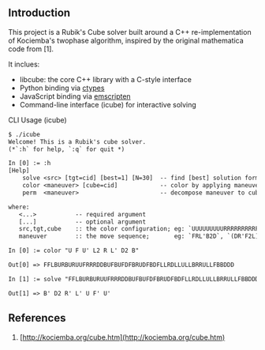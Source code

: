 ## Introduction

This project is a Rubik's Cube solver built around a C++ re-implementation 
of Kociemba's twophase algorithm, inspired by the original mathematica code from [1].

It inclues:
  - libcube: the core C++ library with a C-style interface
  - Python binding via [ctypes](https://docs.python.org/3/library/ctypes.html)
  - JavaScript binding via [emscripten](https://emscripten.org/)
  - Command-line interface (icube) for interactive solving

CLI Usage (icube)

```txt
$ ./icube
Welcome! This is a Rubik's cube solver.
(*`:h` for help, `:q` for quit *)

In [0] := :h
[Help]
    solve <src> [tgt=cid] [best=1] [N=30]  -- find [best] solution form <src> to [tgt] within [N] steps
    color <maneuver> [cube=cid]            -- color by applying maneuver to cube
    perm  <maneuver>                       -- decompose maneuver to cubies permutation

where:
   <...>           -- required argument
   [...]           -- optional argument
   src,tgt,cube    :: the color configuration; eg: `UUUUUUUUURRRRRRRRRFFFFFFFFFDDDDDDDDDLLLLLLLLLBBBBBBBBB`
   maneuver        :: the move sequence;       eg: `FRL'B2D`, `(DR'F2L){7} BD2`

In [0] := color "U F U' L2 R L' D2 B"

Out[0] => FFLBURBURUUFRRRDDBUFBUFDFBRUDFBDFLLRDLLULLBRRULLFBBDDD

In [1] := solve "FFLBURBURUUFRRRDDBUFBUFDFBRUDFBDFLLRDLLULLBRRULLFBBDDD"

Out[1] => B' D2 R' L' U F' U'
```

## References

1. [http://kociemba.org/cube.htm](http://kociemba.org/cube.htm)


